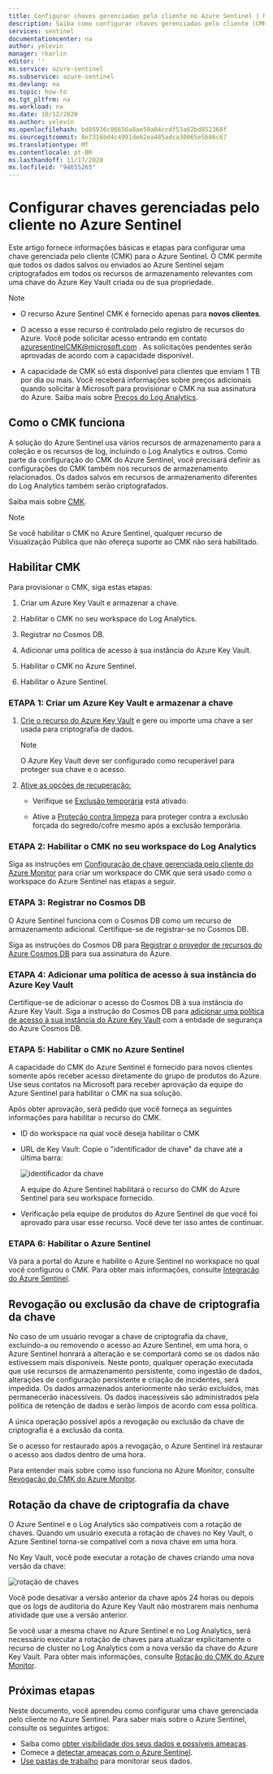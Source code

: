 ```yaml
---
title: Configurar chaves gerenciadas pelo cliente no Azure Sentinel | Microsoft Docs
description: Saiba como configurar chaves gerenciadas pelo cliente (CMK) no Azure Sentinel.
services: sentinel
documentationcenter: na
author: yelevin
manager: rkarlin
editor: ''
ms.service: azure-sentinel
ms.subservice: azure-sentinel
ms.devlang: na
ms.topic: how-to
ms.tgt_pltfrm: na
ms.workload: na
ms.date: 10/12/2020
ms.author: yelevin
ms.openlocfilehash: bd85936c86656a8ae59a04ccdf53a62bd852368f
ms.sourcegitcommit: 8e7316bd4c4991de62ea485adca30065e5b86c67
ms.translationtype: MT
ms.contentlocale: pt-BR
ms.lasthandoff: 11/17/2020
ms.locfileid: "94655265"
---
```

# <a name="set-up-azure-sentinel-customer-managed-key"></a>Configurar chaves gerenciadas pelo cliente no Azure Sentinel

Este artigo fornece informações básicas e etapas para configurar uma chave gerenciada pelo cliente (CMK) para o Azure Sentinel. O CMK permite que todos os dados salvos ou enviados ao Azure Sentinel sejam criptografados em todos os recursos de armazenamento relevantes com uma chave do Azure Key Vault criada ou de sua propriedade.

> [!NOTE]
> - O recurso Azure Sentinel CMK é fornecido apenas para **novos clientes**.
>
> - O acesso a esse recurso é controlado pelo registro de recursos do Azure. Você pode solicitar acesso entrando em contato azuresentinelCMK@microsoft.com . As solicitações pendentes serão aprovadas de acordo com a capacidade disponível.
>
> - A capacidade de CMK só está disponível para clientes que enviam 1 TB por dia ou mais. Você receberá informações sobre preços adicionais quando solicitar à Microsoft para provisionar o CMK na sua assinatura do Azure. Saiba mais sobre [Preços do Log Analytics](../azure-monitor/platform/manage-cost-storage.md#log-analytics-dedicated-clusters).

## <a name="how-cmk-works"></a>Como o CMK funciona 

A solução do Azure Sentinel usa vários recursos de armazenamento para a coleção e os recursos de log, incluindo o Log Analytics e outros. Como parte da configuração do CMK do Azure Sentinel, você precisará definir as configurações do CMK também nos recursos de armazenamento relacionados. Os dados salvos em recursos de armazenamento diferentes do Log Analytics também serão criptografados.

Saiba mais sobre [CMK](../azure-monitor/platform/customer-managed-keys.md#customer-managed-key-overview).

> [!NOTE]
> Se você habilitar o CMK no Azure Sentinel, qualquer recurso de Visualização Pública que não ofereça suporte ao CMK não será habilitado.

## <a name="enable-cmk"></a>Habilitar CMK 

Para provisionar o CMK, siga estas etapas: 

1.  Criar um Azure Key Vault e armazenar a chave.

2.  Habilitar o CMK no seu workspace do Log Analytics.

3.  Registrar no Cosmos DB.

4.  Adicionar uma política de acesso à sua instância do Azure Key Vault.

5.  Habilitar o CMK no Azure Sentinel.

6.  Habilitar o Azure Sentinel.

### <a name="step-1-create-an-azure-key-vault-and-storing-key"></a>ETAPA 1: Criar um Azure Key Vault e armazenar a chave

1.  [Crie o recurso do Azure Key Vault](/azure-stack/user/azure-stack-key-vault-manage-portal) e gere ou importe uma chave a ser usada para criptografia de dados.
    > [!NOTE]
    >  O Azure Key Vault deve ser configurado como recuperável para proteger sua chave e o acesso.

1.  [Ative as opções de recuperação:](../key-vault/general/best-practices.md#turn-on-recovery-options)

    -   Verifique se [Exclusão temporária](../key-vault/general/soft-delete-overview.md) está ativado.

    -   Ative a [Proteção contra limpeza](../key-vault/general/soft-delete-overview.md#purge-protection) para proteger contra a exclusão forçada do segredo/cofre mesmo após a exclusão temporária.

### <a name="step-2-enable-cmk-on-your-log-analytics-workspace"></a>ETAPA 2: Habilitar o CMK no seu workspace do Log Analytics

Siga as instruções em [Configuração de chave gerenciada pelo cliente do Azure Monitor](../azure-monitor/platform/customer-managed-keys.md) para criar um workspace do CMK que será usado como o workspace do Azure Sentinel nas etapas a seguir.

### <a name="step-3-register-for-cosmos-db"></a>ETAPA 3: Registrar no Cosmos DB

O Azure Sentinel funciona com o Cosmos DB como um recurso de armazenamento adicional. Certifique-se de registrar-se no Cosmos DB.

Siga as instruções do Cosmos DB para [Registrar o provedor de recursos do Azure Cosmos DB](../cosmos-db/how-to-setup-cmk.md#register-resource-provider) para sua assinatura do Azure.

### <a name="step-4-add-an-access-policy-to-your-azure-key-vault-instance"></a>ETAPA 4: Adicionar uma política de acesso à sua instância do Azure Key Vault

Certifique-se de adicionar o acesso do Cosmos DB à sua instância do Azure Key Vault. Siga a instrução do Cosmos DB para [adicionar uma política de acesso à sua instância do Azure Key Vault](../cosmos-db/how-to-setup-cmk.md#add-an-access-policy-to-your-azure-key-vault-instance) com a entidade de segurança do Azure Cosmos DB.

### <a name="step-5-enable-cmk-in-azure-sentinel"></a>ETAPA 5: Habilitar o CMK no Azure Sentinel

A capacidade do CMK do Azure Sentinel é fornecido para novos clientes somente após receber acesso diretamente do grupo de produtos do Azure. Use seus contatos na Microsoft para receber aprovação da equipe do Azure Sentinel para habilitar o CMK na sua solução.

Após obter aprovação, será pedido que você forneça as seguintes informações para habilitar o recurso do CMK.

-  ID do workspace na qual você deseja habilitar o CMK

-  URL de Key Vault: Copie o "identificador de chave" da chave até a última barra:  
    

    ![identificador da chave](./media/customer-managed-keys/key-identifier.png)

    A equipe do Azure Sentinel habilitará o recurso do CMK do Azure Sentinel para seu workspace fornecido.

-  Verificação pela equipe de produtos do Azure Sentinel de que você foi aprovado para usar esse recurso. Você deve ter isso antes de continuar.

### <a name="step-6-enable-azure-sentinel"></a>ETAPA 6: Habilitar o Azure Sentinel


Vá para a portal do Azure e habilite o Azure Sentinel no workspace no qual você configurou o CMK. Para obter mais informações, consulte [Integração do Azure Sentinel](quickstart-onboard.md).

## <a name="key-encryption-key-revocation-or-deletion"></a>Revogação ou exclusão da chave de criptografia da chave


No caso de um usuário revogar a chave de criptografia da chave, excluindo-a ou removendo o acesso ao Azure Sentinel, em uma hora, o Azure Sentinel honrará a alteração e se comportará como se os dados não estivessem mais disponíveis. Neste ponto, qualquer operação executada que use recursos de armazenamento persistente, como ingestão de dados, alterações de configuração persistente e criação de incidentes, será impedida. Os dados armazenados anteriormente não serão excluídos, mas permanecerão inacessíveis. Os dados inacessíveis são administrados pela política de retenção de dados e serão limpos de acordo com essa política.

A única operação possível após a revogação ou exclusão da chave de criptografia é a exclusão da conta.

Se o acesso for restaurado após a revogação, o Azure Sentinel irá restaurar o acesso aos dados dentro de uma hora.

Para entender mais sobre como isso funciona no Azure Monitor, consulte [Revogação do CMK do Azure Monitor](../azure-monitor/platform/customer-managed-keys.md#key-revocation).

## <a name="key-encryption-key-rotation"></a>Rotação da chave de criptografia da chave


O Azure Sentinel e o Log Analytics são compatíveis com a rotação de chaves. Quando um usuário executa a rotação de chaves no Key Vault, o Azure Sentinel torna-se compatível com a nova chave em uma hora.

No Key Vault, você pode executar a rotação de chaves criando uma nova versão da chave:

![rotação de chaves](./media/customer-managed-keys/key-rotation.png)

Você pode desativar a versão anterior da chave após 24 horas ou depois que os logs de auditoria do Azure Key Vault não mostrarem mais nenhuma atividade que use a versão anterior.

Se você usar a mesma chave no Azure Sentinel e no Log Analytics, será necessário executar a rotação de chaves para atualizar explicitamente o recurso de cluster no Log Analytics com a nova versão da chave do Azure Key Vault. Para obter mais informações, consulte [Rotação do CMK do Azure Monitor](../azure-monitor/platform/customer-managed-keys.md#key-rotation).

## <a name="next-steps"></a>Próximas etapas
Neste documento, você aprendeu como configurar uma chave gerenciada pelo cliente no Azure Sentinel. Para saber mais sobre o Azure Sentinel, consulte os seguintes artigos:
- Saiba como [obter visibilidade dos seus dados e possíveis ameaças](quickstart-get-visibility.md).
- Comece a [detectar ameaças com o Azure Sentinel](./tutorial-detect-threats-built-in.md).
- [Use pastas de trabalho](tutorial-monitor-your-data.md) para monitorar seus dados.